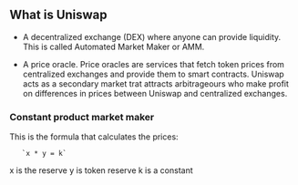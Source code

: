 ## What is Uniswap

- A decentralized exchange (DEX) where anyone can provide liquidity. This is called Automated Market Maker or AMM.

- A price oracle. Price oracles are services that fetch token prices from centralized exchanges and provide 
them to smart contracts. 
Uniswap acts as a secondary market trat attracts arbitrageours who make profit on differences in prices between Uniswap and centralized exchanges.

### Constant product market maker

This is the formula that calculates the prices:

       `x * y = k`

x is the reserve
y is token reserve
k is a constant

